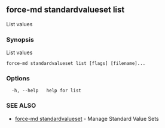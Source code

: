 ## force-md standardvalueset list

List values

### Synopsis

List values

```
force-md standardvalueset list [flags] [filename]...
```

### Options

```
  -h, --help   help for list
```

### SEE ALSO

* [force-md standardvalueset](force-md_standardvalueset.md)	 - Manage Standard Value Sets

